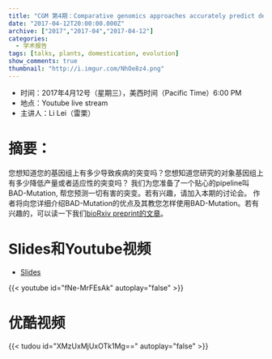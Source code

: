 ```yaml
---
title: "CGM 第4期：Comparative genomics approaches accurately predict deleterious variants in plants"
date: "2017-04-12T20:00:00.000Z"
archive: ["2017","2017-04","2017-04-12"]
categories:
  - 学术报告
tags: [talks, plants, domestication, evolution]
show_comments: true
thumbnail: "http://i.imgur.com/NhOe8z4.png"
---
```


- 时间：2017年4月12号（星期三），美西时间（Pacific Time）6:00 PM
- 地点：Youtube live stream
- 主讲人：Li Lei（雷栗）

# 摘要：

您想知道您的基因组上有多少导致疾病的突变吗？您想知道您研究的对象基因组上有多少降低产量或者适应性的突变吗？
我们为您准备了一个贴心的pipeline叫BAD-Mutation, 帮您预测一切有害的突变。若有兴趣，请加入本期的讨论会。
作者将向您详细介绍BAD-Mutation的优点及其教您怎样使用BAD-Mutation。若有兴趣的，可以读一下我们[bioRxiv preprint的文章](http://biorxiv.org/content/early/2017/02/27/112318)。

# Slides和Youtube视频

- [Slides](https://drive.google.com/file/d/0B5AMUSPwO4lrSWtqMnRmZW9SSTQ/view?usp=sharing)

{{< youtube id="fNe-MrFEsAk" autoplay="false" >}}


# 优酷视频

{{< tudou id="XMzUxMjUxOTk1Mg==" autoplay="false" >}}
